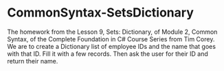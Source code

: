 # CommonSyntax-SetsDictionary
The homework from the Lesson 9, Sets: Dictionary, of Module 2, Common Syntax, of the Complete Foundation in C# Course Series from Tim Corey. We are to create a Dictionary list of employee IDs and the name that goes with that ID. Fill it with a few records. Then ask the user for their ID and return their name.
